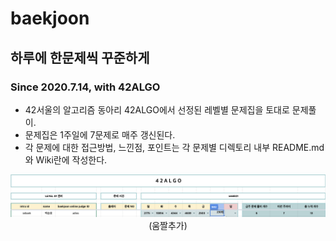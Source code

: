 # baekjoon
## 하루에 한문제씩 꾸준하게 
### Since 2020.7.14, with 42ALGO
- 42서울의 알고리즘 동아리 42ALGO에서 선정된 레벨별 문제집을 토대로 문제풀이.
- 문제집은 1주일에 7문제로 매주 갱신된다.
- 각 문제에 대한 접근방법, 느낀점, 포인트는 각 문제별 디렉토리 내부 README.md와 Wiki란에 작성한다.

<div align=center>
  
![](https://github.com/sebaek42/sebaek42/blob/master/42ALGO.png?raw=true)
(움짤추가)
</div>
